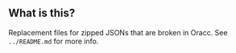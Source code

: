 ## What is this? 

Replacement files for zipped JSONs that are broken in Oracc. See ```../README.md``` for more info.